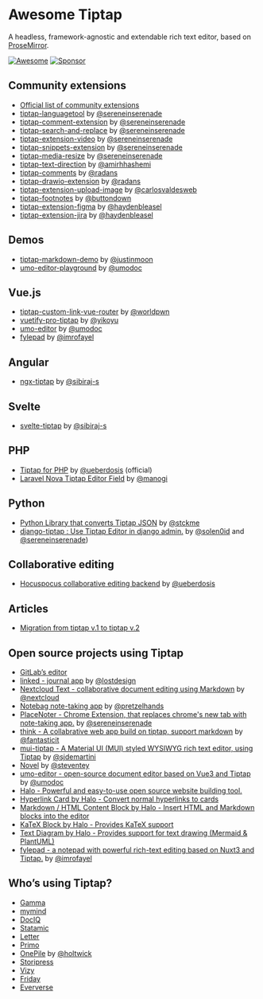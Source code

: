# Awesome Tiptap
A headless, framework-agnostic and extendable rich text editor, based on [ProseMirror](https://github.com/ProseMirror/prosemirror).

[![Awesome](https://awesome.re/badge-flat.svg)](https://awesome.re)
[![Sponsor](https://img.shields.io/static/v1?label=Sponsor&message=%E2%9D%A4&logo=GitHub)](https://github.com/sponsors/ueberdosis)

## Community extensions
- [Official list of community extensions](https://github.com/ueberdosis/tiptap/issues/819)
- [tiptap-languagetool](https://github.com/sereneinserenade/tiptap-languagetool) by [@sereneinserenade](https://github.com/sereneinserenade)
- [tiptap-comment-extension](https://github.com/sereneinserenade/tiptap-comment-extension) by [@sereneinserenade](https://github.com/sereneinserenade)
- [tiptap-search-and-replace](https://github.com/sereneinserenade/tiptap-search-n-replace-demo) by [@sereneinserenade](https://github.com/sereneinserenade)
- [tiptap-extension-video](https://github.com/sereneinserenade/tiptap-extension-video) by [@sereneinserenade](https://github.com/sereneinserenade)
- [tiptap-snippets-extension](https://github.com/sereneinserenade/tiptap-snippets-extension) by [@sereneinserenade](https://github.com/sereneinserenade)
- [tiptap-media-resize](https://github.com/sereneinserenade/tiptap-media-resize) by [@sereneinserenade](https://github.com/sereneinserenade)
- [tiptap-text-direction](https://github.com/amirhhashemi/tiptap-text-direction) by [@amirhhashemi](https://github.com/amirhhashemi)
- [tiptap-comments](https://www.npmjs.com/package/@rcode-link/tiptap-comments) by [@radans](https://github.com/radans)
- [tiptap-drawio-extension](https://github.com/radans/tiptap-drawio-extension) by [@radans](https://github.com/radans)
- [tiptap-extension-upload-image](https://github.com/carlosvaldesweb/tiptap-extension-upload-image) by [@carlosvaldesweb](https://github.com/carlosvaldesweb)
- [tiptap-footnotes](https://github.com/buttondown/tiptap-footnotes) by [@buttondown](https://github.com/buttondown)
- [tiptap-extension-figma](https://github.com/haydenbleasel/tiptap-extension-figma) by [@haydenbleasel](https://github.com/haydenbleasel)
- [tiptap-extension-jira](https://github.com/haydenbleasel/tiptap-extension-jira) by [@haydenbleasel](https://github.com/haydenbleasel)

## Demos
- [tiptap-markdown-demo](https://github.com/justinmoon/tiptap-markdown-demo) by [@justinmoon](https://github.com/justinmoon)
- [umo-editor-playground](https://demo.umodoc.com/editor?lang=en-US&theme=light) by [@umodoc](https://github.com/umodoc)

## Vue.js
- [tiptap-custom-link-vue-router](https://github.com/worldpwn/tiptap-custom-link-vue-router) by [@worldpwn](https://github.com/worldpwn)
- [vuetify-pro-tiptap](https://github.com/yikoyu/vuetify-pro-tiptap) by [@yikoyu](https://github.com/yikoyu)
- [umo-editor](https://github.com/umodoc/editor) by [@umodoc](https://github.com/umodoc)
- [fylepad](https://github.com/imrofayel/fylepad) by [@imrofayel](https://github.com/imrofayel/)

## Angular
- [ngx-tiptap](https://github.com/sibiraj-s/ngx-tiptap) by [@sibiraj-s](https://github.com/sibiraj-s)

## Svelte
- [svelte-tiptap](https://github.com/sibiraj-s/svelte-tiptap) by [@sibiraj-s](https://github.com/sibiraj-s)

## PHP
- [Tiptap for PHP](https://github.com/ueberdosis/tiptap-php) by [@ueberdosis](https://github.com/ueberdosis) (official)
- [Laravel Nova Tiptap Editor Field](https://github.com/manogi/nova-tiptap) by [@manogi](https://github.com/manogi)

## Python
- [Python Library that converts Tiptap JSON](https://github.com/stckme/tiptapy) by [@stckme](https://github.com/stckme)
- [django-tiptap : Use Tiptap Editor in django admin.](github.com/django-tiptap/django_tiptap) by [@solen0id](https://github.com/solen0id) and [@sereneinserenade](https://github.com/sereneinserenade))

## Collaborative editing
- [Hocuspocus collaborative editing backend](https://hocuspocus.dev) by [@ueberdosis](https://github.com/ueberdosis)

## Articles
- [Migration from tiptap v.1 to tiptap v.2](https://dev.to/worldpwn/migration-from-tiptap-v1-to-tiptap-v2-1lh3)

## Open source projects using Tiptap
- [GitLab’s editor](https://gitlab.com/gitlab-org/gitlab/-/tree/master/app/assets/javascripts/content_editor)
- [linked - journal app](https://github.com/lostdesign/linked) by [@lostdesign](https://github.com/lostdesign)
- [Nextcloud Text - collaborative document editing using Markdown](https://github.com/nextcloud/text) by [@nextcloud](https://github.com/nextcloud)
- [Notebag note-taking app](https://github.com/pretzelhands/notebag) by [@pretzelhands](https://github.com/pretzelhands)
- [PlaceNoter - Chrome Extension, that replaces chrome's new tab with note-taking app.](https://github.com/sereneinserenade/placenoter/) by [@sereneinserenade](https://github.com/sereneinserenade)
- [think - A collabrative web app build on tiptap, support markdown](https://github.com/fantasticit/think) by [@fantasticit](https://github.com/fantasticit)
- [mui-tiptap - A Material UI (MUI) styled WYSIWYG rich text editor, using Tiptap](https://github.com/sjdemartini/mui-tiptap) by [@sjdemartini](https://github.com/sjdemartini)
- [Novel](https://novel.sh/) by [@steventey](https://github.com/steven-tey)
- [umo-editor - open-source document editor based on Vue3 and Tiptap](https://github.com/umodoc/editor) by [@umodoc](https://github.com/umodoc)
- [Halo - Powerful and easy-to-use open source website building tool.](https://github.com/halo-dev/halo)
- [Hyperlink Card by Halo - Convert normal hyperlinks to cards](https://github.com/halo-sigs/plugin-editor-hyperlink-card)
- [Markdown / HTML Content Block by Halo - Insert HTML and Markdown blocks into the editor](https://github.com/halo-sigs/plugin-hybrid-edit-block)
- [KaTeX Block by Halo - Provides KaTeX support](https://github.com/halo-sigs/plugin-katex)
- [Text Diagram by Halo - Provides support for text drawing (Mermaid & PlantUML)](https://github.com/halo-sigs/plugin-text-diagram)
- [fylepad - a notepad with powerful rich-text editing based on Nuxt3 and Tiptap.](https://github.com/imrofayel/fylepad) by [@imrofayel](https://github.com/imrofayel/)


## Who’s using Tiptap?
- [Gamma](https://gamma.app/#recent)
- [mymind](https://mymind.com)
- [DocIQ](https://www.dociq.io)
- [Statamic](https://statamic.com)
- [Letter](https://letter.so)
- [Primo](https://primo.so)
- [OnePile](https://onepile.app) by [@holtwick](https://github.com/holtwick)
- [Storipress](https://storipress.com)
- [Vizy](https://verbb.io/craft-plugins/vizy/features)
- [Friday](https://friday.app)
- [Eververse](https://www.eververse.ai/)
